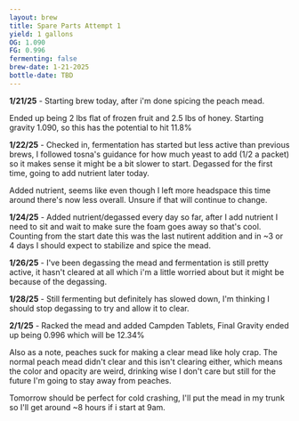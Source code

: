 ```yaml
---
layout: brew
title: Spare Parts Attempt 1
yield: 1 gallons
OG: 1.090
FG: 0.996
fermenting: false
brew-date: 1-21-2025
bottle-date: TBD
---
```


**1/21/25** - Starting brew today, after i'm done spicing the peach mead.

Ended up being 2 lbs flat of frozen fruit and 2.5 lbs of honey. Starting gravity 1.090, so this has the potential to hit 11.8%

**1/22/25** - Checked in, fermentation has started but less active than previous brews, I followed tosna's guidance for how much yeast to add (1/2 a packet) so it makes sense it might be a bit slower to start. Degassed for the first time, going to add nutrient later today.

Added nutrient, seems like even though I left more headspace this time around there's now less overall. Unsure if that will continue to change.

**1/24/25** - Added nutrient/degassed every day so far, after I add nutrient I need to sit and wait to make sure the foam goes away so that's cool. Counting from the start date this was the last nutirent addition and in ~3 or 4 days I should expect to stabilize and spice the mead.

**1/26/25** - I've been degassing the mead and fermentation is still pretty active, it hasn't cleared at all which i'm a little worried about but it might be because of the degassing.

**1/28/25** - Still fermenting but definitely has slowed down, I'm thinking I should stop degassing to try and allow it to clear.

**2/1/25** - Racked the mead and added Campden Tablets, Final Gravity ended up being 0.996 which will be 12.34%

Also as a note, peaches suck for making a clear mead like holy crap. The normal peach mead didn't clear and this isn't clearing either, which means the color and opacity are weird, drinking wise I don't care but still for the future I'm going to stay away from peaches.

Tomorrow should be perfect for cold crashing, I'll put the mead in my trunk so I'll get around ~8 hours if i start at 9am. 
